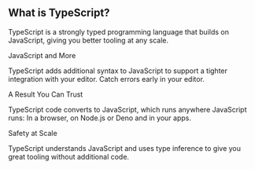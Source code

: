 ## What is TypeScript?

TypeScript is a strongly typed programming language that builds on JavaScript, giving you better tooling at any scale.

JavaScript and More

TypeScript adds additional syntax to JavaScript to support a tighter integration with your editor. Catch errors early in your editor.

A Result You Can Trust

TypeScript code converts to JavaScript, which runs anywhere JavaScript runs: In a browser, on Node.js or Deno and in your apps.

Safety at Scale

TypeScript understands JavaScript and uses type inference to give you great tooling without additional code.
